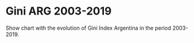 # Gini ARG 2003-2019

Show chart with the evolution of Gini Index Argentina in the period 2003-2019.

